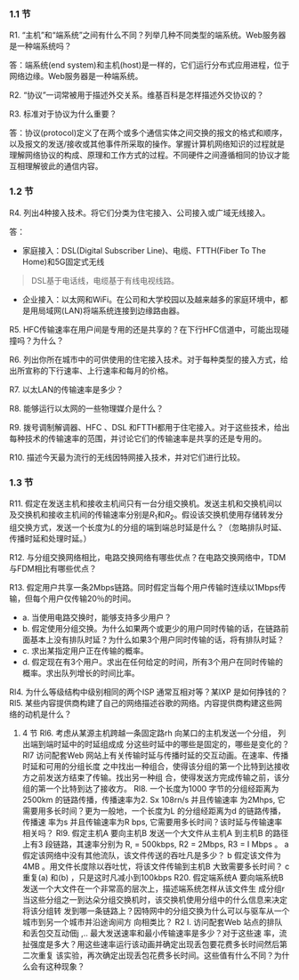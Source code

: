 ### 1.1 节

R1. “主机”和“端系统”之间有什么不同？列举几种不同类型的端系统。Web服务器是一种端系统吗？

答：端系统(end system)和主机(host)是一样的，它们运行分布式应用进程，位于网络边缘。Web服务器是一种端系统。

R2. “协议”一词常被用于描述外交关系。维基百科是怎样描述外交协议的？

R3. 标准对于协议为什么重要？

答：协议(protocol)定义了在两个或多个通信实体之间交换的报文的格式和顺序，以及报文的发送/接收或其他事件所采取的操作。掌握计算机网络知识的过程就是理解网络协议的构成、原理和工作方式的过程。不同硬件之间遵循相同的协议才能互相理解彼此的通信内容。

### 1.2 节

R4. 列出4种接入技术。将它们分类为住宅接入、公司接入或广域无线接入。

答：
- 家庭接入：DSL(Digital Subscriber Line)、电缆、FTTH(Fiber To The Home)和5G固定式无线
>DSL基于电话线，电缆基于有线电视线路。
- 企业接入：以太网和WiFi。在公司和大学校园以及越来越多的家庭环境中，都是用局域网(LAN)将端系统连接到边缘路由器。

R5. HFC传输速率在用户间是专用的还是共享的？在下行HFC信道中，可能出现碰撞吗？为什么？

R6. 列出你所在城市中的可供使用的住宅接入技术。对于每种类型的接入方式，给出所宣称的下行速率、上行速率和每月的价格。

R7. 以太LAN的传输速率是多少？

R8. 能够运行以太网的一些物理媒介是什么？

R9. 拨号调制解调器、HFC 、DSL 和FTTH都用于住宅接入。对于这些技术，给出每种技术的传输速率的范围，并讨论它们的传输速率是共享的还是专用的。

R10. 描述今天最为流行的无线因特网接入技术，并对它们进行比较。

### 1.3 节

R11. 假定在发送主机和接收主机间只有一台分组交换机。发送主机和交换机间以及交换机和接收主机间的传输速率分别是$R_{1}$和$R_{2}$。假设该交换机使用存储转发分组交换方式，发送一个长度为$L$的分组的端到端总时延是什么？（忽略排队时延、传播时延和处理时延。）

R12. 与分组交换网络相比，电路交换网络有哪些优点？在电路交换网络中，TDM与FDM相比有哪些优点？

R13. 假定用户共享一条2Mbps链路。同时假定当每个用户传输时连续以1Mbps传输，但每个用户仅传输20％的时间。
- a. 当使用电路交换时，能够支持多少用户？
- b. 假定使用分组交换。为什么如果两个或更少的用户同时传输的话，在链路前面基本上没有排队时延？为什么如果3个用户同时传输的话，将有排队时延？
- c. 求出某指定用户正在传输的概率。
- d. 假定现在有3个用户。求出在任何给定的时间，所有3个用户在同时传输的概率。求出队列增长的时间比率。

Rl4. 为什么等级结构中级别相同的两个ISP 通常互相对等？某IXP 是如何挣钱的？
Rl5. 某些内容提供商构建了自己的网络描述谷歌的网络。内容提供商构建这些网络的动机是什么？
1. 4 节
Rl6. 考虑从某源主机跨越一条固定路rh 向某口的主机发送一个分组， 列出端到端时延中的时延组成成
分这些时延中的哪些是固定的，哪些是变化的？
Rl7 访问配套Web 网站上有关传输时延与传播时延的交互动画。在速率、传播时延和可用的分组长度
之中找出一种组合，使得该分组的第一个比特到达接收方之前发送方结束了传输。找出另一种组
合，使得发送方完成传输之前，该分组的第一个比特到达了接收方。
Rl8. 一个长度为1000 字节的分组经距离为2500km 的链路传播，传播速率为2. Sx 108rn/s 并且传输速率
为2Mhps, 它需要用多长时间？更为一般地，一个长度为L 的分组经距离为d 的链路传播，传播速
率为s 并且传输速率为R bps, 它需要用多长时间？该时延与传输速率相关吗？
Rl9. 假定主机A 要向主机B 发送一个大文件从主机A 到主机B 的路径上有3 段链路，其速率分别为
R, = 500kbps, R2 = 2Mbps, R3 = I Mbps 。
a 假定该网络中没有其他流队，该文件传送的吞吐凡是多少？
b 假定该文件为4MB 。用文件长度除以吞吐忧，将该文件传输到主机B 大致需要多长时间？
c 重复(a) 和(b) ，只是这时凡减小到100kbps
R20. 假定端系统A 要向端系统B 发送一个大文件在一个非常高的层次上，描述端系统怎样从该文件生
成分组r 当这些分组之一到达朵分组交换机时，该交换机使用分组中的什么信息来决定将该分组转
发到哪一条链路上？因特网中的分组交换为什么可以与驱车从一个城市到另一个城市并沿途询间方
向相类比？
R2 I. 访问配套Web 站点的排队和丢包交互动佃j ,.. 最大发送速率和最小传输速率是多少？对于这些速
率，流扯强度是多大？用这些速率运行该动画并确定出现丢包要花费多长时间然后第二次重复
该实验，再次确定出现丢包花费多长时间。这些值有什么不同？为什么会有这种现象？